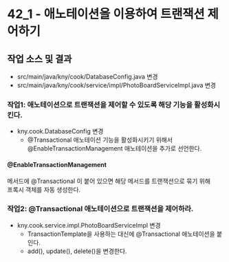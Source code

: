 # 42_1 - 애노테이션을 이용하여 트랜잭션 제어하기

## 작업 소스 및 결과

- src/main/java/kny/cook/DatabaseConfig.java 변경
- src/main/java/kny/cook/service/impl/PhotoBoardServiceImpl.java 변경


### 작업1: 애노테이션으로 트랜잭션을 제어할 수 있도록 해당 기능을 활성화시킨다.

- kny.cook.DatabaseConfig 변경
  - @Transactional 애노테이션 기능을 활성화시키기 위해서 
    @EnableTransactionManagement 애노테이션을 추가로 선언한다.

#### @EnableTransactionManagement 

메서드에 @Transactional 이 붙어 있으면 
해당 메서드를 트랜잭션으로 묶기 위해  
프록시 객체를 자동 생성한다.
  

### 작업2: @Transactional 애노테이션으로 트랜잭션을 제어하라.

- kny.cook.service.impl.PhotoBoardServiceImpl 변경
  - TransactionTemplate을 사용하는 대신에 @Transactional 애노테이션을 붙인다.
  - add(), update(), delete()을 변경한다.
  
